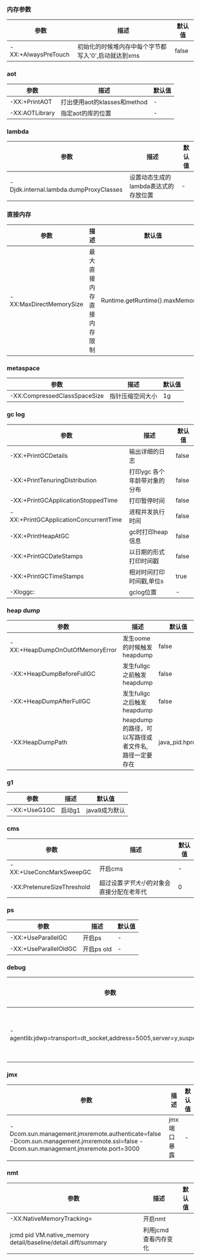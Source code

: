 ### 内存参数
|参数|描述|默认值| 
|-|-|-| 
|-XX:+AlwaysPreTouch|初始化的时候堆内存中每个字节都写入'0',启动就达到xms|false|

### aot
|参数|描述|默认值| 
|-|-|-| 
| -XX:+PrintAOT|打出使用aot的klasses和method|-| 
|-XX:AOTLibrary|指定aot的库的位置|-|


### lambda
|参数|描述|默认值| 
|-|-|-|
|-Djdk.internal.lambda.dumpProxyClasses|设置动态生成的lambda表达式的存放位置|-|


### 直接内存
|参数|描述|默认值| 
|-|-|-| 
|-XX:MaxDirectMemorySize|最大直接内存直接内存限制|Runtime.getRuntime().maxMemory();| 

### metaspace
|参数|描述|默认值| 
|-|-|-| 
|-XX:CompressedClassSpaceSize|指针压缩空间大小|1g| 

### gc log
|参数|描述|默认值| 
|-|-|-| 
|-XX:+PrintGCDetails|输出详细的日志|false|
|-XX:+PrintTenuringDistribution|打印ygc 各个年龄带对象的分布|false|
|-XX:+PrintGCApplicationStoppedTime|打印暂停时间|false|
|-XX:+PrintGCApplicationConcurrentTime|进程并发执行时间|false|
|-XX:+PrintHeapAtGC|gc时打印heap信息|false|
|-XX:+PrintGCDateStamps|以日期的形式打印时间戳|false|
|-XX:+PrintGCTimeStamps|相对时间打印时间戳,单位s|true|
|-Xloggc:|gclog位置|-|

### heap dump
|参数|描述|默认值| 
|-|-|-| 
|-XX:+HeapDumpOnOutOfMemoryError|发生oome的时候触发heapdump|false|
|-XX:+HeapDumpBeforeFullGC|发生fullgc之前触发heapdump|false|
|-XX:+HeapDumpAfterFullGC|发生fullgc之后触发heapdump|false|
|-XX:HeapDumpPath|heapdump的路径，可以写路径或者文件名,路径一定要存在|java_pid<pid>.hprof|

### g1
|参数|描述|默认值|
|-|-|-|
|-XX:+UseG1GC|启动g1|java9成为默认|


### cms
|参数|描述|默认值|
|-|-|-|
|-XX:+UseConcMarkSweepGC|开启cms|-|
|-XX:PretenureSizeThreshold|超过设置*字节大小*的对象会直接分配在老年代|0|

### ps
|参数|描述|默认值|
|-|-|-|
|-XX:+UseParallelGC|开启ps|-|
|-XX:+UseParallelOldGC|开启ps old|-|

### debug
|参数|描述|默认值| 
|-|-|-| 
| -agentlib:jdwp=transport=dt_socket,address=5005,server=y,suspend=n |suspend设置为y可以阻塞进程，直到debug连接|-|

### jmx
|参数|描述|默认值| 
|-|-|-|
|-Dcom.sun.management.jmxremote.authenticate=false -Dcom.sun.management.jmxremote.ssl=false -Dcom.sun.management.jmxremote.port=3000|jmx端口暴露|-|


### nmt
|参数|描述|默认值| 
|-|-|-|
|-XX:NativeMemoryTracking=|开启nmt||
|jcmd pid VM.native_memory detail/baseline/detail.diff/summary|利用jcmd查看内存变化||


